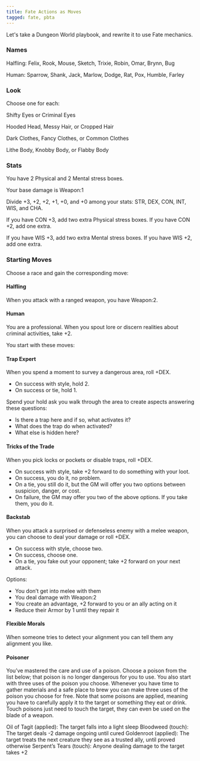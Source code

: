 ```yaml
---
title: Fate Actions as Moves
tagged: fate, pbta
---
```


Let's take a Dungeon World playbook,
and rewrite it to use Fate mechanics.

<!-- more -->

### Names

Halfling: Felix, Rook, Mouse, Sketch, Trixie, Robin, Omar, Brynn, Bug

Human: Sparrow, Shank, Jack, Marlow, Dodge, Rat, Pox, Humble, Farley

### Look

Choose one for each:

Shifty Eyes or Criminal Eyes

Hooded Head, Messy Hair, or Cropped Hair

Dark Clothes, Fancy Clothes, or Common Clothes

Lithe Body, Knobby Body, or Flabby Body

### Stats

You have 2 Physical and 2 Mental stress boxes.

Your base damage is Weapon:1

Divide +3, +2, +2, +1, +0, and +0 among your stats:
STR, DEX, CON, INT, WIS, and CHA.

If you have CON +3, add two extra Physical stress boxes. If you have CON +2, add one extra.

If you have WIS +3, add two extra Mental stress boxes. If you have WIS +2, add one extra.

### Starting Moves

Choose a race and gain the corresponding move:

#### Halfling

When you attack with a ranged weapon, you have Weapon:2.

#### Human

You are a professional. When you spout lore or discern realities about criminal activities, take +2.

You start with these moves:

#### Trap Expert

When you spend a moment to survey a dangerous area, roll +DEX.

* On success with style, hold 2.
* On success or tie, hold 1.

Spend your hold ask you walk through the area to create aspects answering these questions:

* Is there a trap here and if so, what activates it?
* What does the trap do when activated?
* What else is hidden here?

#### Tricks of the Trade

When you pick locks or pockets or disable traps, roll +DEX.

* On success with style, take +2 forward to do something with your loot.
* On success, you do it, no problem.
* On a tie, you still do it, but the GM will offer you two options between suspicion, danger, or cost.
* On failure, the GM may offer you two of the above options. If you take them, you do it.

#### Backstab

When you attack a surprised or defenseless enemy with a melee weapon, you can choose to deal your damage or roll +DEX.

* On success with style, choose two.
* On success, choose one.
* On a tie, you fake out your opponent; take +2 forward on your next attack.

Options:

* You don’t get into melee with them
* You deal damage with Weapon:2
* You create an advantage, +2 forward to you or an ally acting on it
* Reduce their Armor by 1 until they repair it

#### Flexible Morals

When someone tries to detect your alignment you can tell them any alignment you like.

#### Poisoner

You’ve mastered the care and use of a poison. Choose a poison from the list below; that poison is no longer dangerous for you to use. You also start with three uses of the poison you choose. Whenever you have time to gather materials and a safe place to brew you can make three uses of the poison you choose for free. Note that some poisons are applied, meaning you have to carefully apply it to the target or something they eat or drink. Touch poisons just need to touch the target, they can even be used on the blade of a weapon.

Oil of Tagit (applied): The target falls into a light sleep
Bloodweed (touch): The target deals -2 damage ongoing until cured
Goldenroot (applied): The target treats the next creature they see as a trusted ally, until proved otherwise
Serpent’s Tears (touch): Anyone dealing damage to the target takes +2
